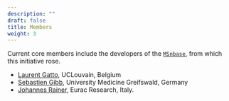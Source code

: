 ```yaml
---
description: ""
draft: false
title: Members
weight: 3
---
```


Current core members include the developers of the
[`MSnbase`](http://bioconductor.org/packages/devel/bioc/html/MSnbase.html),
from which this initiative rose.

* [Laurent Gatto](https://github.com/lgatto), UCLouvain, Belgium
* [Sebastien Gibb](https://github.com/sgibb),  University Medicine Greifswald, Germany
* [Johannes Rainer](https://github.com/jorainer), Eurac Research, Italy.
